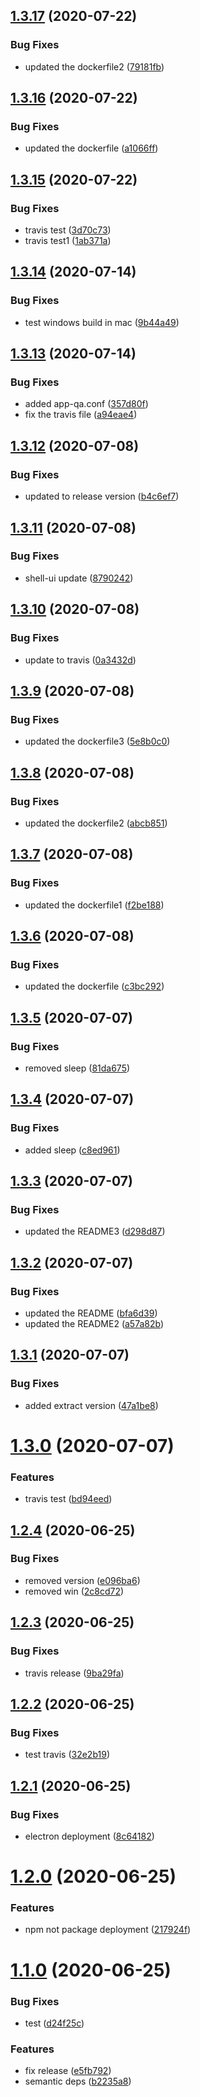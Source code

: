 ## [1.3.17](https://github.com/jamilomar/ui-electron-app/compare/v1.3.16...v1.3.17) (2020-07-22)


### Bug Fixes

* updated the dockerfile2 ([79181fb](https://github.com/jamilomar/ui-electron-app/commit/79181fbf60f731e18d6a2773c082488091f84789))

## [1.3.16](https://github.com/jamilomar/ui-electron-app/compare/v1.3.15...v1.3.16) (2020-07-22)


### Bug Fixes

* updated the dockerfile ([a1066ff](https://github.com/jamilomar/ui-electron-app/commit/a1066ff2c22e0a35f805a9bf4e87c6fd1498fc41))

## [1.3.15](https://github.com/jamilomar/ui-electron-app/compare/v1.3.14...v1.3.15) (2020-07-22)


### Bug Fixes

* travis test ([3d70c73](https://github.com/jamilomar/ui-electron-app/commit/3d70c73249f4631de2046899e02f012123c885e1))
* travis test1 ([1ab371a](https://github.com/jamilomar/ui-electron-app/commit/1ab371a3ec4bd8f34200332bc7682264942d7b37))

## [1.3.14](https://github.com/jamilomar/ui-electron-app/compare/v1.3.13...v1.3.14) (2020-07-14)


### Bug Fixes

* test windows build in mac ([9b44a49](https://github.com/jamilomar/ui-electron-app/commit/9b44a49cfb52ca9b72e7a7ccc15e2affcf5ca172))

## [1.3.13](https://github.com/jamilomar/ui-electron-app/compare/v1.3.12...v1.3.13) (2020-07-14)


### Bug Fixes

* added app-qa.conf ([357d80f](https://github.com/jamilomar/ui-electron-app/commit/357d80f41c85a973c5ffdde4b82955d77d0b2365))
* fix the travis file ([a94eae4](https://github.com/jamilomar/ui-electron-app/commit/a94eae41d9d0702a34697e1e19226dc815b15502))

## [1.3.12](https://github.com/jamilomar/ui-electron-app/compare/v1.3.11...v1.3.12) (2020-07-08)


### Bug Fixes

* updated to release version ([b4c6ef7](https://github.com/jamilomar/ui-electron-app/commit/b4c6ef72491e260125eb1db429701d4aa4f01e66))

## [1.3.11](https://github.com/jamilomar/ui-electron-app/compare/v1.3.10...v1.3.11) (2020-07-08)


### Bug Fixes

* shell-ui update ([8790242](https://github.com/jamilomar/ui-electron-app/commit/8790242424cd9e9f1ad1aeb6ea5e08c027facbbc))

## [1.3.10](https://github.com/jamilomar/ui-electron-app/compare/v1.3.9...v1.3.10) (2020-07-08)


### Bug Fixes

* update to travis ([0a3432d](https://github.com/jamilomar/ui-electron-app/commit/0a3432d25af0dc92d0418fa4b9f702e4e60e5f27))

## [1.3.9](https://github.com/jamilomar/ui-electron-app/compare/v1.3.8...v1.3.9) (2020-07-08)


### Bug Fixes

* updated the dockerfile3 ([5e8b0c0](https://github.com/jamilomar/ui-electron-app/commit/5e8b0c08cb627c28349437755042cc8c14025b7c))

## [1.3.8](https://github.com/jamilomar/ui-electron-app/compare/v1.3.7...v1.3.8) (2020-07-08)


### Bug Fixes

* updated the dockerfile2 ([abcb851](https://github.com/jamilomar/ui-electron-app/commit/abcb8515337c98a76f6a4e012d59fd31b1513128))

## [1.3.7](https://github.com/jamilomar/ui-electron-app/compare/v1.3.6...v1.3.7) (2020-07-08)


### Bug Fixes

* updated the dockerfile1 ([f2be188](https://github.com/jamilomar/ui-electron-app/commit/f2be188fa1b6db87c94f6a245db7d6a2abbf652c))

## [1.3.6](https://github.com/jamilomar/ui-electron-app/compare/v1.3.5...v1.3.6) (2020-07-08)


### Bug Fixes

* updated the dockerfile ([c3bc292](https://github.com/jamilomar/ui-electron-app/commit/c3bc29288a00533eaa493dadd4d17acd049f9c35))

## [1.3.5](https://github.com/jamilomar/ui-electron-app/compare/v1.3.4...v1.3.5) (2020-07-07)


### Bug Fixes

* removed sleep ([81da675](https://github.com/jamilomar/ui-electron-app/commit/81da675e75e748b2e9dc16de603159664f0aac46))

## [1.3.4](https://github.com/jamilomar/ui-electron-app/compare/v1.3.3...v1.3.4) (2020-07-07)


### Bug Fixes

* added sleep ([c8ed961](https://github.com/jamilomar/ui-electron-app/commit/c8ed961bb6ab43a952f4f68ba5815ac5b2de0497))

## [1.3.3](https://github.com/jamilomar/ui-electron-app/compare/v1.3.2...v1.3.3) (2020-07-07)


### Bug Fixes

* updated the README3 ([d298d87](https://github.com/jamilomar/ui-electron-app/commit/d298d87d4ce4c4801362aa1aecf96ba0f51e02bf))

## [1.3.2](https://github.com/jamilomar/ui-electron-app/compare/v1.3.1...v1.3.2) (2020-07-07)


### Bug Fixes

* updated the README ([bfa6d39](https://github.com/jamilomar/ui-electron-app/commit/bfa6d39fcb15fef3936f54dab9332670382233e6))
* updated the README2 ([a57a82b](https://github.com/jamilomar/ui-electron-app/commit/a57a82bc582f6c82a2b66a98f6976729eed4dcc3))

## [1.3.1](https://github.com/jamilomar/ui-electron-app/compare/v1.3.0...v1.3.1) (2020-07-07)


### Bug Fixes

* added extract version ([47a1be8](https://github.com/jamilomar/ui-electron-app/commit/47a1be809758e3ff20b7145c4fafd3aaf8f847e9))

# [1.3.0](https://github.com/jamilomar/ui-electron-app/compare/v1.2.4...v1.3.0) (2020-07-07)


### Features

* travis test ([bd94eed](https://github.com/jamilomar/ui-electron-app/commit/bd94eed11823e461c80d4ff8f9ed1394ba316bc0))

## [1.2.4](https://github.com/jamilomar/ui-electron-app/compare/v1.2.3...v1.2.4) (2020-06-25)


### Bug Fixes

* removed version ([e096ba6](https://github.com/jamilomar/ui-electron-app/commit/e096ba692d6a802278342993be78f3a74fa44863))
* removed win ([2c8cd72](https://github.com/jamilomar/ui-electron-app/commit/2c8cd727405ecd548d52012fc698f244b48454c0))

## [1.2.3](https://github.com/jamilomar/ui-electron-app/compare/v1.2.2...v1.2.3) (2020-06-25)


### Bug Fixes

* travis release ([9ba29fa](https://github.com/jamilomar/ui-electron-app/commit/9ba29fa61d332d5120fb4dae481897b28ca3209e))

## [1.2.2](https://github.com/jamilomar/ui-electron-app/compare/v1.2.1...v1.2.2) (2020-06-25)


### Bug Fixes

* test travis ([32e2b19](https://github.com/jamilomar/ui-electron-app/commit/32e2b19238e07b0993810c4ce970df592cd2c33d))

## [1.2.1](https://github.com/jamilomar/ui-electron-app/compare/v1.2.0...v1.2.1) (2020-06-25)


### Bug Fixes

* electron deployment ([8c64182](https://github.com/jamilomar/ui-electron-app/commit/8c64182efb3a3b0f2477ec23e6cb9f45989bfd62))

# [1.2.0](https://github.com/jamilomar/ui-electron-app/compare/v1.1.0...v1.2.0) (2020-06-25)


### Features

* npm not package deployment ([217924f](https://github.com/jamilomar/ui-electron-app/commit/217924f5f90a8587f63cf1b148ef8a45753ebc65))

# [1.1.0](https://github.com/jamilomar/ui-electron-app/compare/v1.0.2...v1.1.0) (2020-06-25)


### Bug Fixes

* test ([d24f25c](https://github.com/jamilomar/ui-electron-app/commit/d24f25c718a59cbbd1d743269ba1fbba841ead93))


### Features

* fix release ([e5fb792](https://github.com/jamilomar/ui-electron-app/commit/e5fb79205ae79482e9c5be55e21cfc6f1694753d))
* semantic deps ([b2235a8](https://github.com/jamilomar/ui-electron-app/commit/b2235a8a7c275e7961234a54947753d697f535ca))
